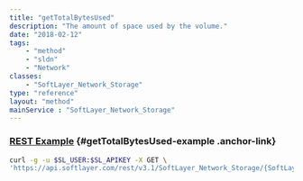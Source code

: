 ```yaml
---
title: "getTotalBytesUsed"
description: "The amount of space used by the volume."
date: "2018-02-12"
tags:
    - "method"
    - "sldn"
    - "Network"
classes:
    - "SoftLayer_Network_Storage"
type: "reference"
layout: "method"
mainService : "SoftLayer_Network_Storage"
---
```


### [REST Example](#getTotalBytesUsed-example) <a href="/article/rest/"><i class="fas fa-question"></i></a> {#getTotalBytesUsed-example .anchor-link} 
```bash
curl -g -u $SL_USER:$SL_APIKEY -X GET \
'https://api.softlayer.com/rest/v3.1/SoftLayer_Network_Storage/{SoftLayer_Network_StorageID}/getTotalBytesUsed'
```
